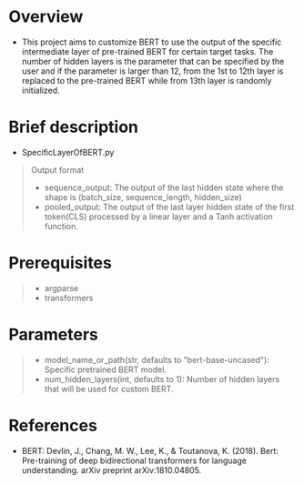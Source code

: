 # Overview
- This project aims to customize BERT to use the output of the specific intermediate layer of pre-trained BERT for certain target tasks. The number of hidden layers is the parameter that can be specified by the user and if the parameter is larger than 12, from the 1st to 12th layer is replaced to the pre-trained BERT while from 13th layer is randomly initialized.

# Brief description
- SpecificLayerOfBERT.py
> Output format
> - sequence_output: The output of the last hidden state where the shape is (batch_size, sequence_length, hidden_size)
> - pooled_output: The output of the last layer hidden state of the first token(CLS) processed by a linear layer and a Tanh activation function.

# Prerequisites
> - argparse
> - transformers

# Parameters
> - model_name_or_path(str, defaults to "bert-base-uncased"): Specific pretrained BERT model.
> - num_hidden_layers(int, defaults to 1): Number of hidden layers that will be used for custom BERT.

# References
- BERT: Devlin, J., Chang, M. W., Lee, K., & Toutanova, K. (2018). Bert: Pre-training of deep bidirectional transformers for language understanding. arXiv preprint arXiv:1810.04805.
